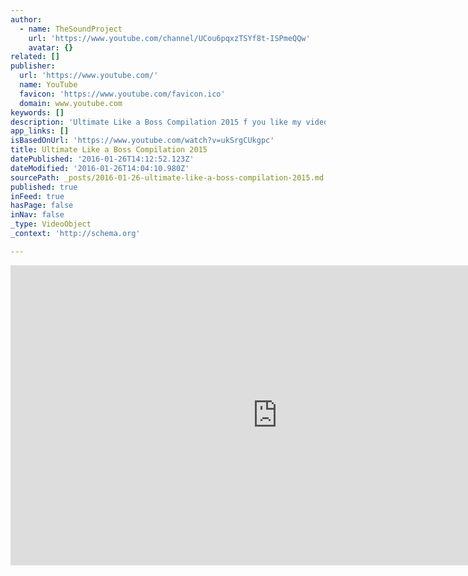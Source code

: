 ```yaml
---
author:
  - name: TheSoundProject
    url: 'https://www.youtube.com/channel/UCou6pqxzTSYf8t-ISPmeQQw'
    avatar: {}
related: []
publisher:
  url: 'https://www.youtube.com/'
  name: YouTube
  favicon: 'https://www.youtube.com/favicon.ico'
  domain: www.youtube.com
keywords: []
description: 'Ultimate Like a Boss Compilation 2015 f you like my videos SUBSCRIBE See also our new music channel, where you can hear a lot of good and free music. Electronic music, ambient, deep house, dubstep and many more.'
app_links: []
isBasedOnUrl: 'https://www.youtube.com/watch?v=ukSrgCUkgpc'
title: Ultimate Like a Boss Compilation 2015
datePublished: '2016-01-26T14:12:52.123Z'
dateModified: '2016-01-26T14:04:10.980Z'
sourcePath: _posts/2016-01-26-ultimate-like-a-boss-compilation-2015.md
published: true
inFeed: true
hasPage: false
inNav: false
_type: VideoObject
_context: 'http://schema.org'

---
```

<iframe src="https://cdn.embedly.com/widgets/media.html?src=https%3A%2F%2Fwww.youtube.com%2Fembed%2FukSrgCUkgpc%3Ffeature%3Doembed&amp;url=https%3A%2F%2Fwww.youtube.com%2Fwatch%3Fv%3DukSrgCUkgpc&amp;image=https%3A%2F%2Fi.ytimg.com%2Fvi%2FukSrgCUkgpc%2Fhqdefault.jpg&amp;key=b7d04c9b404c499eba89ee7072e1c4f7&amp;type=text%2Fhtml&amp;schema=youtube" width="854" height="480" scrolling="no" frameborder="0" allowfullscreen="allowfullscreen" style=""></iframe>